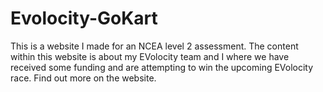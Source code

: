 # Evolocity-GoKart
This is a website I made for an NCEA level 2 assessment. The content within this website is about my EVolocity team and I where we have received some funding and are attempting to win the upcoming EVolocity race. Find out more on the website.

